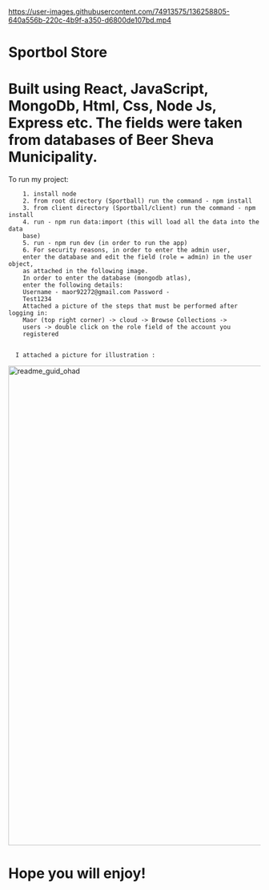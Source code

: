 

https://user-images.githubusercontent.com/74913575/136258805-640a556b-220c-4b9f-a350-d6800de107bd.mp4



<!DOCTYPE html>
<html lang="en">
<head>
    <meta charset="UTF-8">
    <h1>Sportbol Store</h1>
    <h1>Built using React, JavaScript, MongoDb, Html, Css, Node Js, Express etc.
The fields were taken from databases of Beer Sheva Municipality.</h1>
    <link href="style.css" rel="stylesheet"/>
</head>
<body>
<div>
    To run my project:

        1. install node 
        2. from root directory (Sportball) run the command - npm install
        3. from client directory (Sportball/client) run the command - npm install
        4. run - npm run data:import (this will load all the data into the data
        base) 
        5. run - npm run dev (in order to run the app)
        6. For security reasons, in order to enter the admin user, 
        enter the database and edit the field (role = admin) in the user object,
        as attached in the following image.
        In order to enter the database (mongodb atlas),
        enter the following details:
        Username - maor92272@gmail.com Password -
        Test1234
        Attached a picture of the steps that must be performed after logging in:
        Maor (top right corner) -> cloud -> Browse Collections ->
        users -> double click on the role field of the account you
        registered

       
      I attached a picture for illustration :
  <img width="958" alt="readme_guid_ohad" src="https://user-images.githubusercontent.com/74913575/136245166-1543c80d-a119-499e-8804-50c3f0f85972.png"></img>
         

  <div><h1>Hope you will enjoy!</h1></div>

</div>
</body>
</html>


